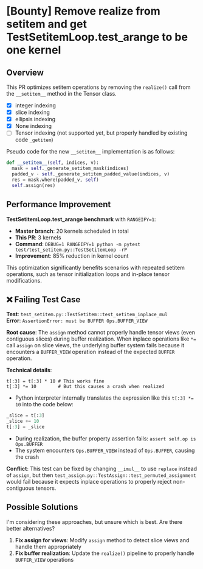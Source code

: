 # [Bounty] Remove realize from __setitem__ and get TestSetitemLoop.test_arange to be one kernel

## Overview

This PR optimizes setitem operations by removing the `realize()` call from the `__setitem__` method in the Tensor class. 

- [x] integer indexing
- [x] slice indexing
- [x] ellipsis indexing
- [x] None indexing
- [ ] Tensor indexing (not supported yet, but properly handled by existing code `_getitem`)

Pseudo code for the new `__setitem__` implementation is as follows:

```python
def __setitem__(self, indices, v):
  mask = self._generate_setitem_mask(indices)
  padded_v - self._generate_setitem_padded_value(indices, v)
  res = mask.where(padded_v, self)
  self.assign(res)
```

## Performance Improvement

**TestSetitemLoop.test_arange benchmark** with `RANGEIFY=1`:
- **Master branch**: 20 kernels scheduled in total
- **This PR**: 3 kernels  
- **Command**: `DEBUG=1 RANGEIFY=1 python -m pytest test/test_setitem.py::TestSetitemLoop -rP`
- **Improvement**: 85% reduction in kernel count

This optimization significantly benefits scenarios with repeated setitem operations, such as tensor initialization loops and in-place tensor modifications.

## ❌ Failing Test Case

**Test**: `test_setitem.py::TestSetitem::test_setitem_inplace_mul`  
**Error**: `AssertionError: must be BUFFER Ops.BUFFER_VIEW`

**Root cause**: The `assign` method cannot properly handle tensor views (even contiguous slices) during buffer realization. When inplace operations like `*=` call `assign` on slice views, the underlying buffer system fails because it encounters a `BUFFER_VIEW` operation instead of the expected `BUFFER` operation.

**Technical details**:
```
t[:3] = t[:3] * 10 # This works fine
t[:3] *= 10        # But this causes a crash when realized
```
- Python interpreter internally translates the expression like this `t[:3] *= 10` into the code below:
```python
_slice = t[:3]
_slice += 10
t[:3] = _slice
```
- During realization, the buffer property assertion fails: `assert self.op is Ops.BUFFER`  
- The system encounters `Ops.BUFFER_VIEW` instead of `Ops.BUFFER`, causing the crash

**Conflict**: This test can be fixed by changing `__imul__` to use `replace` instead of `assign`, but then `test_assign.py::TestAssign::test_permuted_assignment` would fail because it expects inplace operations to properly reject non-contiguous tensors.

## Possible Solutions

I'm considering these approaches, but unsure which is best. Are there better alternatives?

1. **Fix assign for views**: Modify `assign` method to detect slice views and handle them appropriately  
2. **Fix buffer realization**: Update the `realize()` pipeline to properly handle `BUFFER_VIEW` operations

